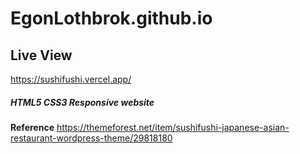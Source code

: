# EgonLothbrok.github.io

## Live View 

https://sushifushi.vercel.app/


##### HTML5 CSS3 Responsive website

**Reference**
https://themeforest.net/item/sushifushi-japanese-asian-restaurant-wordpress-theme/29818180
